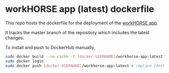 # workHORSE app (latest) dockerfile

This repo hosts the dockerfile for the deployment of the [workHORSE app](https://github.com/ChristK/workHORSE/).

It tracks the master branch of the repository which includes the latest changes.

To install and push to DockerHub manually,
```bash
sudo docker build --no-cache -t [docker-USERNAME]/workhorse-app:latest . # replace [docker-USERNAME] with your docker username
sudo docker login
sudo docker push [docker-USERNAME]/workhorse-app:latest # replace [docker-USERNAME] with your docker username
```

